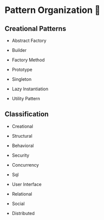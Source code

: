 # Pattern Organization 🤔

## Creational Patterns

*   Abstract Factory

*   Builder

*   Factory Method

*   Prototype

*   Singleton

*   Lazy Instantiation

*   Utility Pattern

## Classification

*   Creational

*   Structural

*   Behavioral

*   Security

*   Concurrency

*   Sql

*   User Interface

*   Relational

*   Social

*   Distributed
